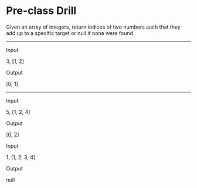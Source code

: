 # Pre-class Drill

Given an array of integers, return indices of two numbers such that they add up to a specific target or null if none were found

---

Input

3, [1, 2]

Output

[0, 1]

---

Input

5, [1, 2, 4]

Output

[0, 2]

Input

1, [1, 2, 3, 4]

Output

null
